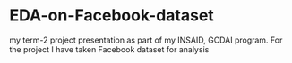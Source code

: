 # EDA-on-Facebook-dataset
my term-2 project presentation as part of my INSAID, GCDAI program.
For the project I have taken Facebook dataset for analysis

